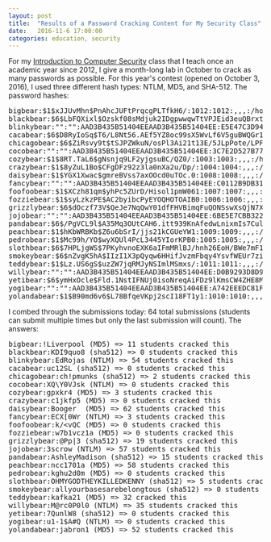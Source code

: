 ```yaml
---
layout: post
title:  "Results of a Password Cracking Content for My Security Class"
date:   2016-11-6 17:00:00
categories: education, security
---
```


For my [Introduction to Computer Security](https://tuftsdev.github.io/DefenseAgainstTheDarkArts) class that I teach once an academic year since 2012, I give a month-long lab in October to crack as many passwords as possible.  For this year's contest (opened on October 3, 2016), I used three different hash types: NTLM, MD5, and SHA-512.  The password hashes:

<pre>
bigbear:$1$xJJUvMhn$PnAhcJUFtPrqcgPLTfkH6/:1012:1012:,,,:/home/bigbear:/bin/bash
blackbear:$6$LbFQXixl$Ozskf08sMdjuk2IDgpwwqwTtVPJEid3euQBrxtzsNqiif4wuP7s/CLe7PHeuVmDJLVan8lMXhmqPMvR7Zztll.:1003:1003:,,,:/home/blackbear:/bin/bash
blinkybear:"":"":AAD3B435B51404EEAAD3B435B51404EE:E5E47C3D94AF02C2798FBE510DF7F01B
cacabear:$6$D8RyIoSq$T6/L8Nt56.AEf5YZ8oc99sX5WvLf6V5guBWQGr173oDPFSJdxCvCy7qocmLjr9KA7/tyxkQG5pMXtpymOfVRT1:1001:1001:,,,:/home/cacabear:/bin/bash
chicagobear:$6$ZiRsvy9t$tSJPZWkuN/osPl3Ai21t13E/5JLpPote/LPFCU/EUggZB4IiLHHjT.b.zC2Sy8z.Ufh9s7CKbyL3CH4zct1KM/:1008:1008:,,,:/home/chicagobear:/bin/bash
cocobear:"":"":AAD3B435B51404EEAAD3B435B51404EE:3C7E2D527B77687A4681B0400F9D9F25
cozybear:$1$8RT.TaL6$gNsnjq9LF2yjgsuBC/QZ0/:1003:1003:,,,:/home/cozybear:/bin/bash
crazybear:$1$8yZuL1Bo$CFgDFz92z3la0nXa2u/Dp/:1004:1004:,,,:/home/crazybear:/bin/bash
daisybear:$1$YGX1Xwac$gmreBVss7axOOcd0uTOc.0:1008:1008:,,,:/home/daisybear:/bin/bash
fancybear:"":"":AAD3B435B51404EEAAD3B435B51404EE:C0112B9DB3187CD752A54AAA23F5221C
foofoobear:$1$XCzh81qm$yhPc5ZUrD/Hisol1pmW061:1007:1007:,,,:/home/foofoobear:/bin/bash
fozziebear:$1$syLzkzPE$AC2byibcPyEYOQHOTOAIB0:1006:1006:,,,:/home/fozziebear:/bin/bash
grizzlybear:$6$dOczf73V$QeJe7NqQwY01dfFHVBimqFuQONSswXsQjN7X9cdADLgBQIl5OHiC58sEH6gSSMU8jMOBrOXCyI8B.VCQD3Bs00:1004:1004:,,,:/home/grizzlybear:/bin/bash
jojobear:"":"":AAD3B435B51404EEAAD3B435B51404EE:6BE5E7CBB322E62348285DD15F61C674
pandabear:$6$/PgVCL9l$A35Mq3OUtCAH6.itt939KnAfedwLnixmIs7Culx9OjolS0WPIf2eO/a4w0GwCn1ytjaH5WgEz4LPRphmhtz6Q.:1005:1005:,,,:/home/pandabear:/bin/bash
peachbear:$1$hKbWRBKb$Z6u6bSrI/jjs21kCGUeYW1:1009:1009:,,,:/home/peachbear:/bin/bash
pedrobear:$1$Mc99h/YO$wyXQUl4PcL3445YIorKPB0:1005:1005:,,,:/home/pedrobear:/bin/bash
slothbear:$6$7HPLjgWS$7PKyhvnoEXK6aIFmMRlBJ/hnh26EoH/BWe7mF1nuOc7aEW/05gcrzadYsxMpIr9Q2aMRWAK5V4jidEGOpFnDN.:1006:1006:,,,:/home/slothbear:/bin/bash
smokeybear:$6$nZvgK5hA$IIzI1X3pQyqw6HHifJvzmFbqy4YsvfWEUr7ziDxTFAskM0MgWcLnNe2GytOg9fuH2Q8Fj6NqvATynl4OTOln3.:1007:1007:,,,:/home/smokeybear:/bin/bash
teddybear:$1$Lz.US6gS$uzZW7jqRMJyNSImlMSmxs/:1011:1011:,,,:/home/teddybear:/bin/bash
willybear:"":"":AAD3B435B51404EEAAD3B435B51404EE:D0B9293D8D9B19C2521035CAD9EEA62F
yetibear:$6$ymHxOcle$Fld.1NstIFNUj0isoNreqAiFDz9lKmsCW4ZHE8MLljOLh7CCwTLsj8AH/qu3bK9pMeMWyIOfvZZyzqVsVxAZ.0:1002:1002:,,,:/home/yetibear:/bin/bash
yogibear:"":"":AAD3B435B51404EEAAD3B435B51404EE:A742EEEDC81F844277927E3CE83817D7
yolandabear:$1$B90md6v6$L78BfqeVKpj2scI18FT1y1:1010:1010:,,,:/home/yolandabear:/bin/bash
</pre>

I combed through the submissions today: 64 total submissions (students can submit multiple times but only the last submission will count).  The answers:

<pre>
bigbear:!Liverpool (MD5) => 11 students cracked this
blackbear:KDI9quo8 (sha512) => 0 students cracked this
blinkybear:EdRojas (NTLM) => 54 students cracked this
cacabear:uc12SL (sha512) => 0 students cracked this
chicagobear:ch!pmunks (sha512) => 2 students cracked this
cocobear:XQ\Y0VJsk (NTLM) => 0 students cracked this
cozybear:gpxkr4 (MD5) => 3 students cracked this
crazybear:c1jkfp5 (MD5) => 0 students cracked this
daisybear:Booger  (MD5) => 62 students cracked this
fancybear:ECX[0Wr (NTLM) => 3 students cracked this
foofoobear:k/&lt;vQC (MD5) => 0 students cracked this
fozziebear:w7b1vcz1a (MD5) => 0 students cracked this
grizzlybear:@Pp|3 (sha512) => 19 students cracked this
jojobear:3scrow (NTLM) => 57 students cracked this
pandabear:AshleyMadison (sha512) => 15 students cracked this
peachbear:ncc1701a (MD5) => 58 students cracked this
pedrobear:kghu2d0m (MD5) => 0 students cracked this
slothbear:OHMYGODTHEYKILLEDKENNY (sha512) => 5 students cracked this
smokeybear:allyourbasesarebelongtous (sha512) => 0 students cracked this
teddybear:kafka21 (MD5) => 32 cracked this
willybear:M@rc0P0l0 (NTLM) => 35 students cracked this
yetibear:7QunlW8 (sha512) => 0 students cracked this
yogibear:u1-1$A#Q (NTLM) => 0 students cracked this
yolandabear:jabron1 (MD5) => 52 students cracked this
</pre>
